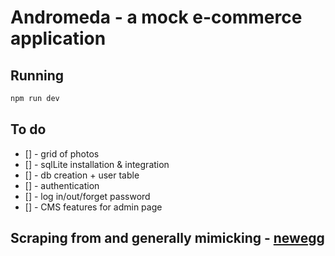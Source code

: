 # Andromeda - a mock e-commerce application

## Running

```bash
npm run dev
```

## To do

-   [] - grid of photos
-   [] - sqlLite installation & integration
-   [] - db creation + user table
-   [] - authentication
-   [] - log in/out/forget password
-   [] - CMS features for admin page

## Scraping from and generally mimicking - [newegg](https://www.newegg.com/GPUs-Video-Graphics-Cards/SubCategory/ID-48?Tid=7709)
